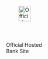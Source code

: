 

<div style="display: grid; grid-template-columns: repeat(3, 1fr); gap: 50px;">

  <div style="display: flex; flex-direction: column; justify-content: center; align-items: center;">
    <img src="./Snapshots/Offical_Banking_Site.PNG" alt="Official Bank Site" style="width: 50%; height: auto;">
    <p>Official Hosted Bank Site</p>
  </div>

</div>
